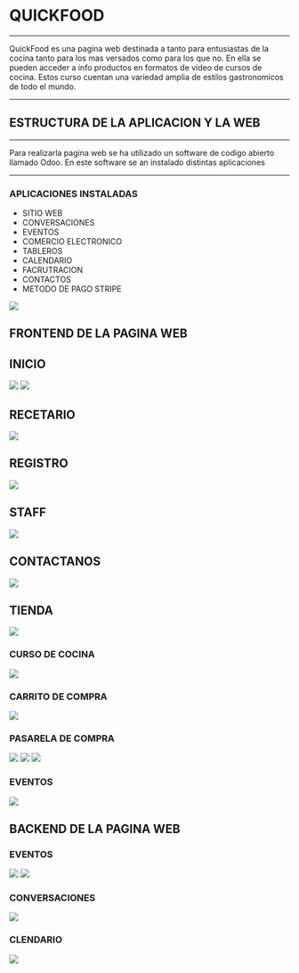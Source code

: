 # QUICKFOOD
***
QuickFood es una pagina web destinada a tanto para entusiastas de la cocina tanto para los mas versados como para los que no.
En ella se pueden acceder a info productos  en formatos de video de cursos de cocina. Estos curso cuentan una variedad amplia de estilos gastronomicos de todo el mundo.
***
## ESTRUCTURA DE LA APLICACION Y LA WEB
***
Para realizarla pagina web se ha utilizado un software de codigo abierto llamado Odoo.
En este software se an instalado distintas aplicaciones
***
### APLICACIONES INSTALADAS

* SITIO WEB
* CONVERSACIONES
* EVENTOS
* COMERCIO ELECTRONICO
* TABLEROS
* CALENDARIO
* FACRUTRACION
* CONTACTOS
* METODO DE PAGO STRIPE

![](/capturas/aplicaciones%20instaladas%20en%20odoo.png)

## FRONTEND DE LA PAGINA WEB
## INICIO
![](/capturas/pagina%20web%20parte1.png)
![](/capturas/pagina%20web%20parte2.png)
## RECETARIO
![](/capturas/Recetario.png)
## REGISTRO
![](/capturas/registro.png)
## STAFF
![](/capturas/plantilla%20de%20maestros%20de%20los%20cursos.png)
## CONTACTANOS
![](/capturas/contacto%20con%20la%20plataforma.png)
## TIENDA
![](/capturas/cursos%20de%20cocina.png)
### CURSO DE COCINA
![](/capturas/curso%20comida%20italiana.png)
### CARRITO DE COMPRA
![](/capturas/carrito%20de%20compra.png)
### PASARELA DE COMPRA
![](/capturas/registro%20para%20comprar.png)
![](/capturas/registro%20de%20compra%202.png)
![](/capturas/registro%20de%20compra%203.png)
### EVENTOS
![](/capturas/eventos.png)
## BACKEND DE LA PAGINA WEB
### EVENTOS
![](/capturas/backEnd%20evento.png)
![](/capturas/backEnd%20evento%20%20parte2.png)
### CONVERSACIONES
![](/capturas/conversaciones%20interna.png)
### CLENDARIO
![](/capturas/calendatio%20interno.png)
